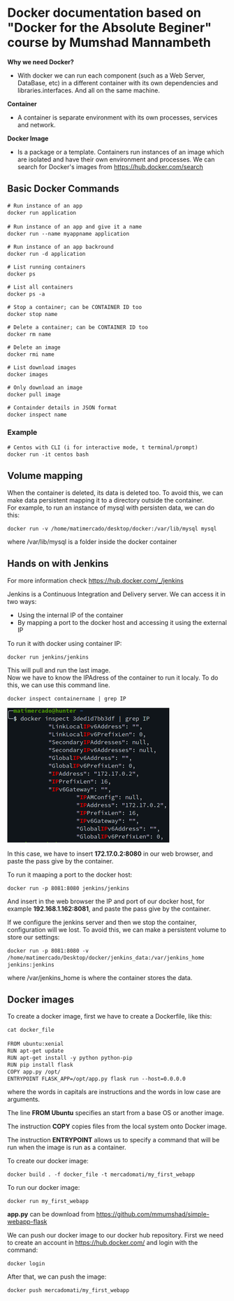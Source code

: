 # Docker documentation based on "Docker for the Absolute Beginer" course by Mumshad Mannambeth

**Why we need Docker?**

- With docker we can run each component (such as a Web Server, DataBase, etc) in a different container with its own dependencies and libraries.interfaces. And all on the same machine. 

**Container**

 - A container is separate environment with its own processes, services and network.

**Docker Image**

- Is a package or a template. Containers run instances of an image which are isolated and have their own environment and processes. We can search for Docker's images from https://hub.docker.com/search


## Basic Docker Commands

```
# Run instance of an app
docker run application

# Run instance of an app and give it a name
docker run --name myappname application
```

```
# Run instance of an app backround
docker run -d application
```

```
# List running containers
docker ps
```

```
# List all containers
docker ps -a
```

```
# Stop a container; can be CONTAINER ID too
docker stop name
```

```
# Delete a container; can be CONTAINER ID too
docker rm name
```

```
# Delete an image
docker rmi name
```

```
# List download images
docker images
```

```
# Only download an image
docker pull image
```

```
# Containder details in JSON format
docker inspect name
```

### Example

```
# Centos with CLI (i for interactive mode, t terminal/prompt)
docker run -it centos bash
```

## Volume mapping
When the container is deleted, its data is deleted too. To avoid this, we can make data persistent mapping it to a directory outside the container.\
For example, to run an instance of mysql with persisten data, we can do this:
```
docker run -v /home/matimercado/desktop/docker:/var/lib/mysql mysql
```
 where /var/lib/mysql is a folder inside the docker container


## Hands on with Jenkins
For more information check https://hub.docker.com/_/jenkins

Jenkins is a Continuous Integration and Delivery server. We can access it in two ways: 
- Using the internal IP of the container
- By mapping a port to the docker host and accessing it using the external IP

To run it with docker using container IP:
```
docker run jenkins/jenkins
```
This will pull and run the last image.\
Now we have to know the IPAdress of the container to run it localy. To do this, we can use this command line.
```
docker inspect containername | grep IP
```
![docker_grep_IP](/docker/images/docker_inspect_containername_grep_IP.png)

In this case, we have to insert **172.17.0.2:8080** in our web browser, and paste the pass give by the container.

To run it maaping a port to the docker host:
```
docker run -p 8081:8080 jenkins/jenkins
```

And insert in the web browser the IP and port of our docker host, for example **192.168.1.162:8081**, and paste the pass give by the container.

If we configure the jenkins server and then we stop the container, configuration will we lost. To avoid this, we can make a persistent volume to store our settings:
```
docker run -p 8081:8080 -v /home/matimercado/Desktop/docker/jenkins_data:/var/jenkins_home jenkins:jenkins
```
where /var/jenkins_home is where the container stores the data.

## Docker images
To create a docker image, first we have to create a Dockerfile, like this:

```
cat docker_file

FROM ubuntu:xenial
RUN apt-get update
RUN apt-get install -y python python-pip
RUN pip install flask
COPY app.py /opt/
ENTRYPOINT FLASK_APP=/opt/app.py flask run --host=0.0.0.0
```

where the words in capitals are instructions and the words in low case are arguments.

The line **FROM Ubuntu** specifies an start from a base OS or another image.

The instruction **COPY** copies files from the local system onto Docker image.

The instruction **ENTRYPOINT** allows us to specify a command that will be run when the image is run as a container.

To create our docker image:
```
docker build . -f docker_file -t mercadomati/my_first_webapp
```

To run our docker image:
```
docker run my_first_webapp
```
**app.py** can be download from https://github.com/mmumshad/simple-webapp-flask

We can push our docker image to our docker hub repository. First we need to create an account in https://hub.docker.com/ and login with the command:
```
docker login
```
After that, we can push the image:
```
docker push mercadomati/my_first_webapp
```